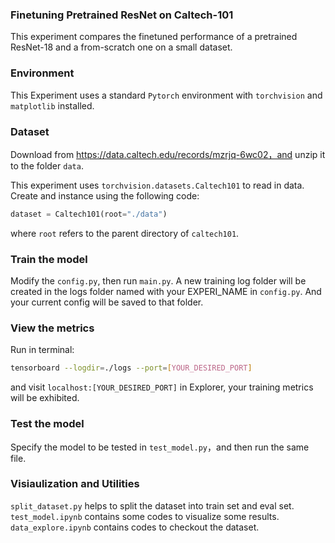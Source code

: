 ### Finetuning Pretrained ResNet on Caltech-101

This experiment compares the finetuned performance of a pretrained ResNet-18 and a from-scratch one on a small dataset.

### Environment

This Experiment uses a standard `Pytorch` environment with `torchvision` and `matplotlib` installed.

### Dataset

Download from https://data.caltech.edu/records/mzrjq-6wc02，and unzip it to the folder `data`.

This experiment uses `torchvision.datasets.Caltech101` to read in data. Create and instance using the following code:

```python
dataset = Caltech101(root="./data")
```

where `root` refers to the parent directory of `caltech101`.

### Train the model

Modify the `config.py`, then run `main.py`. A new training log folder will be created in the logs folder named with your EXPERI_NAME in `config.py`. And your current config will be saved to that folder.

### View the metrics

Run in terminal:

```bash
tensorboard --logdir=./logs --port=[YOUR_DESIRED_PORT]
```

and visit `localhost:[YOUR_DESIRED_PORT]` in Explorer, your training metrics will be exhibited.

### Test the model

Specify the model to be tested in `test_model.py`，and then run the same file.

### Visiaulization and Utilities

`split_dataset.py` helps to split the dataset into train set and eval set.
`test_model.ipynb` contains some codes to visualize some results.
`data_explore.ipynb` contains codes to checkout the dataset.


